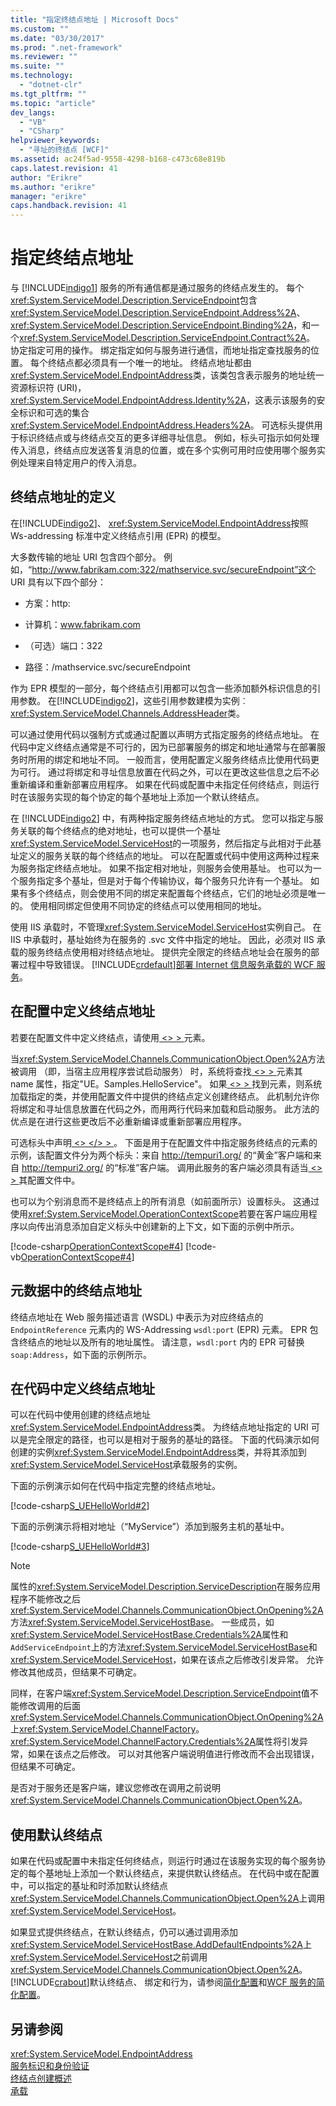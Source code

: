 ```yaml
---
title: "指定终结点地址 | Microsoft Docs"
ms.custom: ""
ms.date: "03/30/2017"
ms.prod: ".net-framework"
ms.reviewer: ""
ms.suite: ""
ms.technology: 
  - "dotnet-clr"
ms.tgt_pltfrm: ""
ms.topic: "article"
dev_langs: 
  - "VB"
  - "CSharp"
helpviewer_keywords: 
  - "寻址的终结点 [WCF]"
ms.assetid: ac24f5ad-9558-4298-b168-c473c68e819b
caps.latest.revision: 41
author: "Erikre"
ms.author: "erikre"
manager: "erikre"
caps.handback.revision: 41
---
```

# 指定终结点地址
与 [!INCLUDE[indigo1](../../../includes/indigo1-md.md)] 服务的所有通信都是通过服务的终结点发生的。 每个<xref:System.ServiceModel.Description.ServiceEndpoint>包含<xref:System.ServiceModel.Description.ServiceEndpoint.Address%2A>、<xref:System.ServiceModel.Description.ServiceEndpoint.Binding%2A>，和一个<xref:System.ServiceModel.Description.ServiceEndpoint.Contract%2A>。 协定指定可用的操作。 绑定指定如何与服务进行通信，而地址指定查找服务的位置。 每个终结点都必须具有一个唯一的地址。 终结点地址都由<xref:System.ServiceModel.EndpointAddress>类，该类包含表示服务的地址统一资源标识符 (URI)，<xref:System.ServiceModel.EndpointAddress.Identity%2A>，这表示该服务的安全标识和可选的集合<xref:System.ServiceModel.EndpointAddress.Headers%2A>。 可选标头提供用于标识终结点或与终结点交互的更多详细寻址信息。 例如，标头可指示如何处理传入消息，终结点应发送答复消息的位置，或在多个实例可用时应使用哪个服务实例处理来自特定用户的传入消息。  
  
## <a name="definition-of-an-endpoint-address"></a>终结点地址的定义  
 在[!INCLUDE[indigo2](../../../includes/indigo2-md.md)]、 <xref:System.ServiceModel.EndpointAddress>按照 Ws-addressing 标准中定义终结点引用 (EPR) 的模型。  
  
 大多数传输的地址 URI 包含四个部分。 例如，“http://www.fabrikam.com:322/mathservice.svc/secureEndpoint”这个 URI 具有以下四个部分：  
  
-   方案：http:  
  
-   计算机：www.fabrikam.com  
  
-   （可选）端口：322  
  
-   路径：/mathservice.svc/secureEndpoint  
  
 作为 EPR 模型的一部分，每个终结点引用都可以包含一些添加额外标识信息的引用参数。 在[!INCLUDE[indigo2](../../../includes/indigo2-md.md)]，这些引用参数建模为实例︰ <xref:System.ServiceModel.Channels.AddressHeader>类。  
  
 可以通过使用代码以强制方式或通过配置以声明方式指定服务的终结点地址。 在代码中定义终结点通常是不可行的，因为已部署服务的绑定和地址通常与在部署服务时所用的绑定和地址不同。 一般而言，使用配置定义服务终结点比使用代码更为可行。 通过将绑定和寻址信息放置在代码之外，可以在更改这些信息之后不必重新编译和重新部署应用程序。 如果在代码或配置中未指定任何终结点，则运行时在该服务实现的每个协定的每个基地址上添加一个默认终结点。  
  
 在 [!INCLUDE[indigo2](../../../includes/indigo2-md.md)] 中，有两种指定服务终结点地址的方式。 您可以指定与服务关联的每个终结点的绝对地址，也可以提供一个基址<xref:System.ServiceModel.ServiceHost>的一项服务，然后指定与此相对于此基址定义的服务关联的每个终结点的地址。 可以在配置或代码中使用这两种过程来为服务指定终结点地址。 如果不指定相对地址，则服务会使用基址。 也可以为一个服务指定多个基址，但是对于每个传输协议，每个服务只允许有一个基址。 如果有多个终结点，则会使用不同的绑定来配置每个终结点，它们的地址必须是唯一的。 使用相同绑定但使用不同协定的终结点可以使用相同的地址。  
  
 使用 IIS 承载时，不管理<xref:System.ServiceModel.ServiceHost>实例自己。 在 IIS 中承载时，基址始终为在服务的 .svc 文件中指定的地址。 因此，必须对 IIS 承载的服务终结点使用相对终结点地址。 提供完全限定的终结点地址会在服务的部署过程中导致错误。 [!INCLUDE[crdefault](../../../includes/crdefault-md.md)][部署 Internet 信息服务承载的 WCF 服务](../../../docs/framework/wcf/feature-details/deploying-an-internet-information-services-hosted-wcf-service.md)。  
  
## <a name="defining-endpoint-addresses-in-configuration"></a>在配置中定义终结点地址  
 若要在配置文件中定义终结点，请使用[ <> \> ](http://msdn.microsoft.com/zh-cn/13aa23b7-2f08-4add-8dbf-a99f8127c017)元素。  
  
 <!-- TODO: review snippet reference [!code[S_UEHelloWorld#5](../../../samples/snippets/common/VS_Snippets_CFX/s_uehelloworld/common/serviceapp2.config#5)]  -->  
  
 当<xref:System.ServiceModel.Channels.CommunicationObject.Open%2A>方法被调用 （即，当宿主应用程序尝试启动服务） 时，系统将查找[ <> \> ](../../../docs/framework/configure-apps/file-schema/wcf/service.md)元素其 name 属性，指定"UE。Samples.HelloService"。 如果[ <> \> ](../../../docs/framework/configure-apps/file-schema/wcf/service.md)找到元素，则系统加载指定的类，并使用配置文件中提供的终结点定义创建终结点。 此机制允许你将绑定和寻址信息放置在代码之外，而用两行代码来加载和启动服务。 此方法的优点是在进行这些更改后不必重新编译或重新部署应用程序。  
  
 可选标头中声明[ <> \</> \> ](../../../docs/framework/configure-apps/file-schema/wcf/headers-element.md)。 下面是用于在配置文件中指定服务终结点的元素的示例，该配置文件分为两个标头：来自 http://tempuri1.org/ 的“黄金”客户端和来自 http://tempuri2.org/ 的“标准”客户端。 调用此服务的客户端必须具有适当[ <> \> ](../../../docs/framework/configure-apps/file-schema/wcf/headers-element.md)其配置文件中。  
  
 <!-- TODO: review snippet reference [!code[S_UEHelloWorld#1](../../../samples/snippets/common/VS_Snippets_CFX/s_uehelloworld/common/serviceapp.config#1)]  -->  
  
 也可以为个别消息而不是终结点上的所有消息（如前面所示）设置标头。 这通过使用<xref:System.ServiceModel.OperationContextScope>若要在客户端应用程序以向传出消息添加自定义标头中创建新的上下文，如下面的示例中所示。  
  
 [!code-csharp[OperationContextScope#4](../../../samples/snippets/csharp/VS_Snippets_CFX/operationcontextscope/cs/client.cs#4)]
 [!code-vb[OperationContextScope#4](../../../samples/snippets/visualbasic/VS_Snippets_CFX/operationcontextscope/vb/client.vb#4)]  
  
## <a name="endpoint-address-in-metadata"></a>元数据中的终结点地址  
 终结点地址在 Web 服务描述语言 (WSDL) 中表示为对应终结点的 `EndpointReference` 元素内的 WS-Addressing `wsdl:port` (EPR) 元素。 EPR 包含终结点的地址以及所有的地址属性。 请注意，`wsdl:port` 内的 EPR 可替换 `soap:Address`，如下面的示例所示。  
  
  
  
## <a name="defining-endpoint-addresses-in-code"></a>在代码中定义终结点地址  
 可以在代码中使用创建的终结点地址<xref:System.ServiceModel.EndpointAddress>类。 为终结点地址指定的 URI 可以是完全限定的路径，也可以是相对于服务的基址的路径。 下面的代码演示如何创建的实例<xref:System.ServiceModel.EndpointAddress>类，并将其添加到<xref:System.ServiceModel.ServiceHost>承载服务的实例。  
  
 下面的示例演示如何在代码中指定完整的终结点地址。  
  
 [!code-csharp[S_UEHelloWorld#2](../../../samples/snippets/csharp/VS_Snippets_CFX/s_uehelloworld/cs/snippet.cs#2)]  
  
 下面的示例演示将相对地址（“MyService”）添加到服务主机的基址中。  
  
 [!code-csharp[S_UEHelloWorld#3](../../../samples/snippets/csharp/VS_Snippets_CFX/s_uehelloworld/cs/snippet.cs#3)]  
  
> [!NOTE]
>  属性的<xref:System.ServiceModel.Description.ServiceDescription>在服务应用程序不能修改之后<xref:System.ServiceModel.Channels.CommunicationObject.OnOpening%2A>方法<xref:System.ServiceModel.ServiceHostBase>。 一些成员，如<xref:System.ServiceModel.ServiceHostBase.Credentials%2A>属性和`AddServiceEndpoint`上的方法<xref:System.ServiceModel.ServiceHostBase>和<xref:System.ServiceModel.ServiceHost>，如果在该点之后修改引发异常。 允许修改其他成员，但结果不可确定。  
>   
>  同样，在客户端<xref:System.ServiceModel.Description.ServiceEndpoint>值不能修改调用的后面<xref:System.ServiceModel.Channels.CommunicationObject.OnOpening%2A>上<xref:System.ServiceModel.ChannelFactory>。 <xref:System.ServiceModel.ChannelFactory.Credentials%2A>属性将引发异常，如果在该点之后修改。 可以对其他客户端说明值进行修改而不会出现错误，但结果不可确定。  
>   
>  是否对于服务还是客户端，建议您修改在调用之前说明<xref:System.ServiceModel.Channels.CommunicationObject.Open%2A>。  
  
## <a name="using-default-endpoints"></a>使用默认终结点  
 如果在代码或配置中未指定任何终结点，则运行时通过在该服务实现的每个服务协定的每个基地址上添加一个默认终结点，来提供默认终结点。 在代码中或在配置中，可以指定的基址和时添加默认终结点<xref:System.ServiceModel.Channels.CommunicationObject.Open%2A>上调用<xref:System.ServiceModel.ServiceHost>。  
  
 如果显式提供终结点，在默认终结点，仍可以通过调用添加<xref:System.ServiceModel.ServiceHostBase.AddDefaultEndpoints%2A>上<xref:System.ServiceModel.ServiceHost>之前调用<xref:System.ServiceModel.Channels.CommunicationObject.Open%2A>。 [!INCLUDE[crabout](../../../includes/crabout-md.md)]默认终结点、 绑定和行为，请参阅[简化配置](../../../docs/framework/wcf/simplified-configuration.md)和[WCF 服务的简化配置](../../../docs/framework/wcf/samples/simplified-configuration-for-wcf-services.md)。  
  
## <a name="see-also"></a>另请参阅  
 <xref:System.ServiceModel.EndpointAddress>   
 [服务标识和身份验证](../../../docs/framework/wcf/feature-details/service-identity-and-authentication.md)   
 [终结点创建概述](../../../docs/framework/wcf/endpoint-creation-overview.md)   
 [承载](../../../docs/framework/wcf/feature-details/hosting.md)